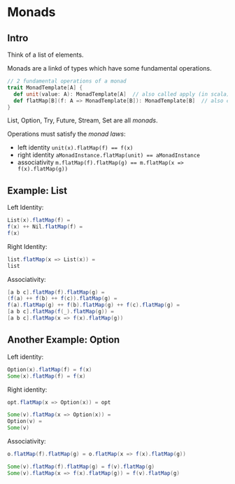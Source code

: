 # Monads
## Intro
Think of a list of elements.

Monads are a linkd of types which have some fundamental operations.
```scala
// 2 fundamental operations of a monad
trait MonadTemplate[A] {
  def unit(value: A): MonadTemplate[A]  // also called apply (in scala) or pure (in other languages)
  def flatMap[B](f: A => MonadTemplate[B]): MonadTemplate[B]  // also called bind (in other languages)
}
```
List, Option, Try, Future, Stream, Set are all _monads_.

Operations must satisfy the _monad laws_:
- left identity `unit(x).flatMap(f) == f(x)`
- right identity `aMonadInstance.flatMap(unit) == aMonadInstance`
- associativity `m.flatMap(f).flatMap(g) == m.flatMap(x => f(x).flatMap(g))`

## Example: List
Left Identity:
```scala
List(x).flatMap(f) =
f(x) ++ Nil.flatMap(f) =
f(x)
```

Right Identity:
```scala
list.flatMap(x => List(x)) =
list
```

Associativity:
```scala
[a b c].flatMap(f).flatMap(g) = 
(f(a) ++ f(b) ++ f(c)).flatMap(g) =
f(a).flatMap(g) ++ f(b).flatMap(g) ++ f(c).flatMap(g) =
[a b c].flatMap(f(_).flatMap(g)) =
[a b c].flatMap(x => f(x).flatMap(g))
```

## Another Example: Option
Left identity:
```scala
Option(x).flatMap(f) = f(x)
Some(x).flatMap(f) = f(x)
```

Right identity:
```scala
opt.flatMap(x => Option(x)) = opt
```
```scala
Some(v).flatMap(x => Option(x)) =
Option(v) =
Some(v)
```

Associativity:
```scala
o.flatMap(f).flatMap(g) = o.flatMap(x => f(x).flatMap(g))
```
```scala
Some(v).flatMap(f).flatMap(g) = f(v).flatMap(g)
Some(v).flatMap(x => f(x).flatMap(g)) = f(v).flatMap(g)
```